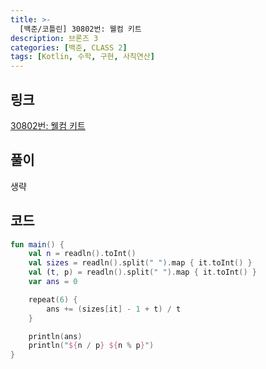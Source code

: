 ```yaml
---
title: >-
  [백준/코틀린] 30802번: 웰컴 키트
description: 브론즈 3
categories: [백준, CLASS 2]
tags: [Kotlin, 수학, 구현, 사칙연산]
---
```


## 링크
[30802번: 웰컴 키트](https://www.acmicpc.net/problem/30802)

## 풀이
생략

## 코드
```kotlin
fun main() {
    val n = readln().toInt()
    val sizes = readln().split(" ").map { it.toInt() }
    val (t, p) = readln().split(" ").map { it.toInt() }
    var ans = 0

    repeat(6) {
        ans += (sizes[it] - 1 + t) / t
    }

    println(ans)
    println("${n / p} ${n % p}")
}

```
